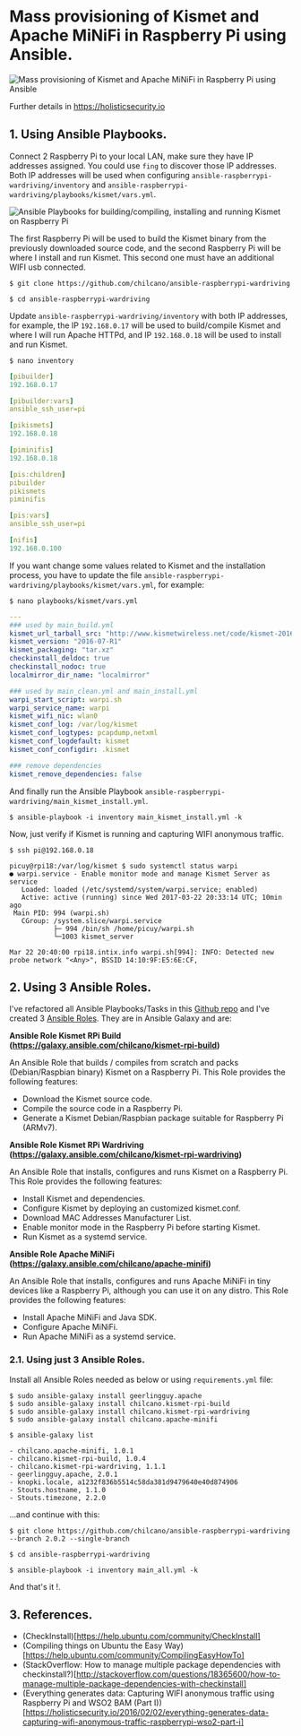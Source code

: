 # Mass provisioning of Kismet and Apache MiNiFi in Raspberry Pi using Ansible.

![Mass provisioning of Kismet and Apache MiNiFi in Raspberry Pi using Ansible](https://github.com/chilcano/ansible-raspberrypi-wardriving/blob/master/images/mass-provisioning-kismet-minifi-raspberrypi-ansible-1-arch.png "Mass provisioning of Kismet and Apache MiNiFi in Raspberry Pi using Ansible")

Further details in https://holisticsecurity.io


## 1. Using Ansible Playbooks.


Connect 2 Raspberry Pi to your local LAN, make sure they have IP addresses assigned. You could use `fing` to discover those IP addresses. Both IP addresses will be used when configuring `ansible-raspberrypi-wardriving/inventory` and `ansible-raspberrypi-wardriving/playbooks/kismet/vars.yml`.


![Ansible Playbooks for building/compiling, installing and running Kismet on Raspberry Pi](https://github.com/chilcano/ansible-raspberrypi-wardriving/blob/master/images/mass-provisioning-kismet-minifi-raspberrypi-ansible-2-pkg.png "Ansible Playbooks for building/compiling, installing and running Kismet on Rasoberry Pi")


The first Raspberry Pi will be used to build the Kismet binary from the previously downloaded source code, and the second Raspberry Pi will be where I install and run Kismet. This second one must have an additional WIFI usb connected.

```
$ git clone https://github.com/chilcano/ansible-raspberrypi-wardriving

$ cd ansible-raspberrypi-wardriving
```

Update `ansible-raspberrypi-wardriving/inventory` with both IP addresses, for example, the IP `192.168.0.17` will be used to build/compile Kismet and where I will run Apache HTTPd, and IP `192.168.0.18` will be used to install and run Kismet.
```
$ nano inventory
```
```yaml
[pibuilder]
192.168.0.17

[pibuilder:vars]
ansible_ssh_user=pi

[pikismets]
192.168.0.18

[piminifis]
192.168.0.18

[pis:children]
pibuilder
pikismets
piminifis

[pis:vars]
ansible_ssh_user=pi

[nifis]
192.168.0.100
```

If you want change some values related to Kismet and the installation process, you have to update the file `ansible-raspberrypi-wardriving/playbooks/kismet/vars.yml`, for example:
```
$ nano playbooks/kismet/vars.yml
```
```yaml
---
### used by main_build.yml
kismet_url_tarball_src: "http://www.kismetwireless.net/code/kismet-2016-07-R1.tar.xz"
kismet_version: "2016-07-R1"
kismet_packaging: "tar.xz"
checkinstall_deldoc: true
checkinstall_nodoc: true
localmirror_dir_name: "localmirror"

### used by main_clean.yml and main_install.yml
warpi_start_script: warpi.sh
warpi_service_name: warpi
kismet_wifi_nic: wlan0
kismet_conf_log: /var/log/kismet
kismet_conf_logtypes: pcapdump,netxml
kismet_conf_logdefault: kismet
kismet_conf_configdir: .kismet

### remove dependencies
kismet_remove_dependencies: false
```

And finally run the Ansible Playbook `ansible-raspberrypi-wardriving/main_kismet_install.yml`.
```
$ ansible-playbook -i inventory main_kismet_install.yml -k
```

Now, just verify if Kismet is running and capturing WIFI anonymous traffic.
```
$ ssh pi@192.168.0.18

picuy@rpi18:/var/log/kismet $ sudo systemctl status warpi
● warpi.service - Enable monitor mode and manage Kismet Server as service
   Loaded: loaded (/etc/systemd/system/warpi.service; enabled)
   Active: active (running) since Wed 2017-03-22 20:33:14 UTC; 10min ago
 Main PID: 994 (warpi.sh)
   CGroup: /system.slice/warpi.service
           ├─ 994 /bin/sh /home/picuy/warpi.sh
           └─1003 kismet_server

Mar 22 20:40:00 rpi18.intix.info warpi.sh[994]: INFO: Detected new probe network "<Any>", BSSID 14:10:9F:E5:6E:CF,
```

## 2. Using 3 Ansible Roles.

I've refactored all Ansible Playbooks/Tasks in this [Github repo](https://github.com/chilcano/ansible-raspberrypi-wardriving) and I've created 3 [Ansible Roles](https://galaxy.ansible.com/chilcano). They are in Ansible Galaxy and are:

__Ansible Role Kismet RPi Build (https://galaxy.ansible.com/chilcano/kismet-rpi-build)__

An Ansible Role that builds / compiles from scratch and packs (Debian/Raspbian binary) Kismet on a Raspberry Pi. This Role provides the following features:

- Download the Kismet source code.
- Compile the source code in a Raspberry Pi.
- Generate a Kismet Debian/Raspbian package suitable for Raspberry Pi (ARMv7).

__Ansible Role Kismet RPi Wardriving (https://galaxy.ansible.com/chilcano/kismet-rpi-wardriving)__

An Ansible Role that installs, configures and runs Kismet on a Raspberry Pi. This Role provides the following features:

- Install Kismet and dependencies.
- Configure Kismet by deploying an customized kismet.conf.
- Download MAC Addresses Manufacturer List.
- Enable monitor mode in the Raspberry Pi before starting Kismet.
- Run Kismet as a systemd service.

__Ansible Role Apache MiNiFi (https://galaxy.ansible.com/chilcano/apache-minifi)__

An Ansible Role that installs, configures and runs Apache MiNiFi in tiny devices like a Raspberry Pi, although you can use it on any distro. This Role provides the following features:

- Install Apache MiNiFi and Java SDK.
- Configure Apache MiNiFi.
- Run Apache MiNiFi as a systemd service.

### 2.1. Using just 3 Ansible Roles.

Install all Ansible Roles needed as below or using `requirements.yml` file:
```
$ sudo ansible-galaxy install geerlingguy.apache
$ sudo ansible-galaxy install chilcano.kismet-rpi-build
$ sudo ansible-galaxy install chilcano.kismet-rpi-wardriving
$ sudo ansible-galaxy install chilcano.apache-minifi

$ ansible-galaxy list

- chilcano.apache-minifi, 1.0.1
- chilcano.kismet-rpi-build, 1.0.4
- chilcano.kismet-rpi-wardriving, 1.1.1
- geerlingguy.apache, 2.0.1
- knopki.locale, a1232f836b5514c58da381d9479640e40d874906
- Stouts.hostname, 1.1.0
- Stouts.timezone, 2.2.0
```

...and continue with this:
```
$ git clone https://github.com/chilcano/ansible-raspberrypi-wardriving --branch 2.0.2 --single-branch

$ cd ansible-raspberrypi-wardriving

$ ansible-playbook -i inventory main_all.yml -k
```

And that's it !.


## 3. References.

- (CheckInstall)[https://help.ubuntu.com/community/CheckInstall]
- (Compiling things on Ubuntu the Easy Way)[https://help.ubuntu.com/community/CompilingEasyHowTo]
- (StackOverflow: How to manage multiple package dependencies with checkinstall?)[http://stackoverflow.com/questions/18365600/how-to-manage-multiple-package-dependencies-with-checkinstall]
- (Everything generates data: Capturing WIFI anonymous traffic using Raspberry Pi and WSO2 BAM (Part I))[https://holisticsecurity.io/2016/02/02/everything-generates-data-capturing-wifi-anonymous-traffic-raspberrypi-wso2-part-i]
